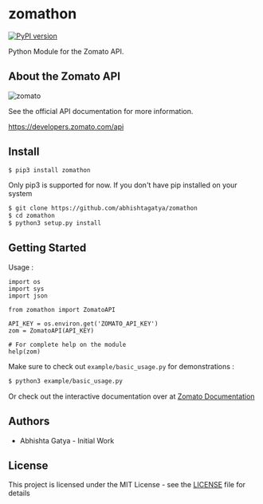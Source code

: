 # zomathon
[![PyPI version](https://badge.fury.io/py/zomathon.svg)](https://badge.fury.io/py/zomathon)

Python Module for the Zomato API.

## About the Zomato API

![zomato](http://knowstartup.com/wp-content/uploads/2015/09/logo-300x212.png)

See the official API documentation for more information.

https://developers.zomato.com/api

## Install

```bash
$ pip3 install zomathon
```

Only pip3 is supported for now. If you don't have pip installed on your system

```bash
$ git clone https://github.com/abhishtagatya/zomathon
$ cd zomathon
$ python3 setup.py install
```

## Getting Started

Usage :
```python3
import os
import sys
import json

from zomathon import ZomatoAPI

API_KEY = os.environ.get('ZOMATO_API_KEY')
zom = ZomatoAPI(API_KEY)

# For complete help on the module
help(zom)
```

Make sure to check out `example/basic_usage.py` for demonstrations :

```bash
$ python3 example/basic_usage.py
```

Or check out the interactive documentation over at
[Zomato Documentation](https://developers.zomato.com/documentation)

## Authors
- Abhishta Gatya - Initial Work

## License

This project is licensed under the MIT License - see the [LICENSE](https://github.com/abhishtagatya/zomathon/blob/master/LICENSE) file for details
